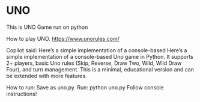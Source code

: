 # UNO
This is UNO Game run on python

How to play UNO.
https://www.unorules.com/

Copilot said: Here’s a simple implementation of a console-based
Here’s a simple implementation of a console-based Uno game in Python. It supports 2+ players, basic Uno rules (Skip, Reverse, Draw Two, Wild, Wild Draw Four), and turn management. This is a minimal, educational version and can be extended with more features.

How to run:
Save as uno.py.
Run: python uno.py
Follow console instructions!
